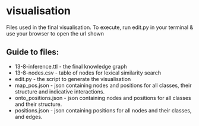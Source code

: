 # visualisation

Files used in the final visualisation. To execute, run edit.py in your terminal & use your browser to open the url shown

## Guide to files:
* 13-8-inference.ttl - the final knowledge graph
* 13-8-nodes.csv - table of nodes for lexical similarity search
* edit.py - the script to generate the visualisation
* map_pos.json - json containing nodes and positions for all classes, their structure and indicative interactions.
* onto_positions.json - json containing nodes and positions for all classes and their structure.
* positions.json - json containing positions for all nodes and their classes, and edges.